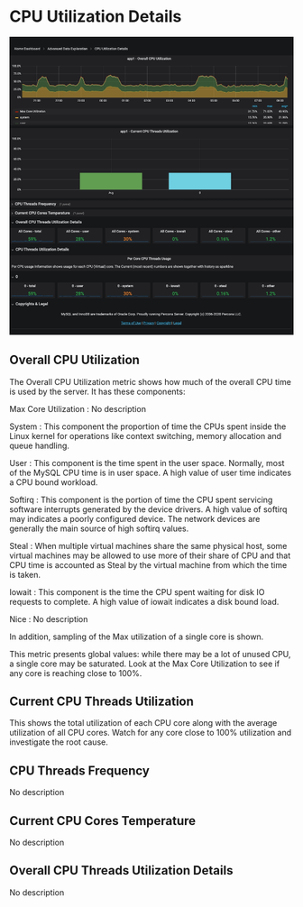# CPU Utilization Details

![!image](../../_images/PMM_CPU_Utilization_Details_full.jpg)

## Overall CPU Utilization

The Overall CPU Utilization metric shows how much of the overall CPU time is used by the server. It has these components:

Max Core Utilization
: No description

System
: This component the proportion of time the CPUs spent inside the Linux kernel for operations like context switching, memory allocation and queue handling.

User
: This component is the time spent in the user space.  Normally, most of the MySQL CPU time is in user space. A high value of user time indicates a CPU bound workload.

Softirq
: This component is the portion of time the CPU spent servicing software interrupts generated by the device drivers.  A high value of softirq may indicates a poorly configured device.  The network devices are generally the main source of high softirq values.

Steal
: When multiple virtual machines share the same physical host, some virtual machines may be allowed to use more of their share of CPU and that CPU time is accounted as Steal by the virtual machine from which the time is taken.

Iowait
: This component is the time the CPU spent waiting for disk IO requests to complete.  A high value of iowait indicates a disk bound load.

Nice
: No description

In addition, sampling of the Max utilization of a single core is shown.

This metric presents global values: while there may be a lot of unused CPU, a single core may be saturated.  Look at the Max Core Utilization to see if any core is reaching close to 100%.

## Current CPU Threads Utilization

This shows the total utilization of each CPU core along with the average utilization of all CPU cores.  Watch for any core close to 100% utilization and investigate the root cause.

## CPU Threads Frequency

No description

## Current CPU Cores Temperature

No description

## Overall CPU Threads Utilization Details

No description
